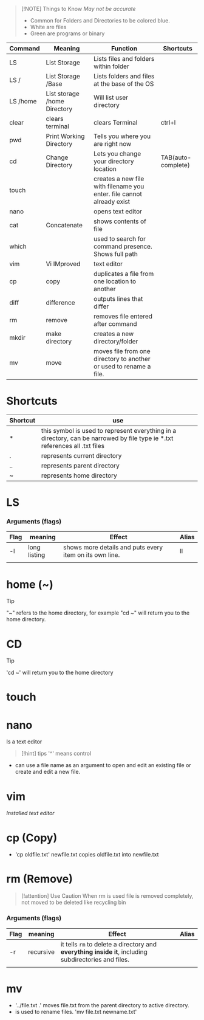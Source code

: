 
> [!NOTE] Things to Know
> *May not be accurate*
> - Common for Folders and Directories to be colored blue.
> - White are files
> - Green are programs or binary

| Command  | Meaning                      | Function                                                              | Shortcuts          |
| -------- | ---------------------------- | --------------------------------------------------------------------- | ------------------ |
| LS       | List Storage                 | Lists files and folders within folder                                 |                    |
| LS /     | List Storage /Base           | Lists folders and files at the base of the OS                         |                    |
| LS /home | List storage /home Directory | Will list user directory                                              |                    |
| clear    | clears terminal              | clears Terminal                                                       | ctrl+l             |
| pwd      | Print Working Directory      | Tells you where you are right now                                     |                    |
| cd       | Change Directory             | Lets you change your directory location                               | TAB(auto-complete) |
| touch    |                              | creates a new file with filename you enter. file cannot already exist |                    |
| nano     |                              | opens text editor                                                     |                    |
| cat      | Concatenate                  | shows contents of file                                                |                    |
| which    |                              | used to search for command presence. Shows full path                  |                    |
| vim      | Vi IMproved                  | text editor                                                           |                    |
| cp       | copy                         | duplicates a file from one location to another                        |                    |
| diff     | difference                   | outputs lines that differ                                             |                    |
| rm       | remove                       | removes file entered after command                                    |                    |
| mkdir    | make directory               | creates a new directory/folder                                        |                    |
| mv       | move                         | moves file from one directory to another or used to rename a file.    |                    |
# Shortcuts

| Shortcut | use                                                                                                                         |
| -------- | --------------------------------------------------------------------------------------------------------------------------- |
| *        | this symbol is used to represent everything in a directory, can be narrowed by file type ie *.txt references all .txt files |
| .        | represents current directory                                                                                                |
| ..       | represents parent directory                                                                                                 |
| ~        | represents home directory                                                                                                   |



# LS
### Arguments (flags)

| Flag | meaning      | Effect                                                  | Alias |
| ---- | ------------ | ------------------------------------------------------- | ----- |
| -l   | long listing | shows more details and puts every item on its own line. | ll    |
|      |              |                                                         |       |

# home (~)

> [!tip] 
> "~"  refers to the home directory, for example "cd ~" will return you to the home directory.


# CD 
> [!tip]
> 'cd ~' will return you to the home directory

# touch

# nano
Is a text editor
> [!hint] tips
> '^' means control

- can use a file name as an argument to open and edit an existing file or create and edit a new file.

# vim
*Installed text editor*

# cp (Copy)
- 'cp oldfile.txt' newfile.txt copies oldfile.txt into newfile.txt

# rm (Remove)

> [!attention] Use Caution
> When rm is used file is removed completely, not moved to be deleted like recycling bin

### Arguments (flags)
| Flag | meaning   | Effect                                                                                                | Alias |
| ---- | --------- | ----------------------------------------------------------------------------------------------------- | ----- |
| -r   | recursive | it tells `rm` to delete a directory and **everything inside it**, including subdirectories and files. |       |
|      |           |                                                                                                       |       |

# mv

- '../file.txt .' moves file.txt from the parent directory to active directory.
- is used to rename files. 'mv file.txt newname.txt' 